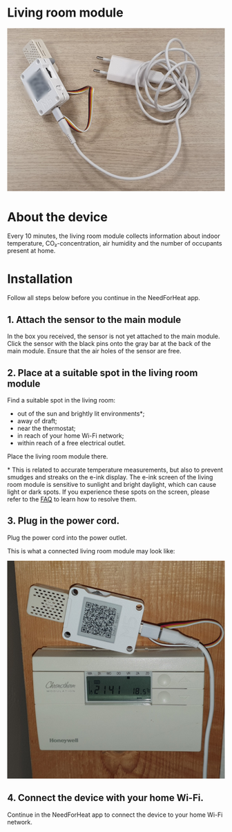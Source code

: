# Living room module

![device](../assets/device.jpg)

# About the device

Every 10 minutes, the living room module collects information about indoor temperature, CO₂-concentration, air humidity and the number of occupants present at home.
        
# Installation

Follow all steps below before you continue in the NeedForHeat app.
## 1. Attach the sensor to the main module

In the box you received, the sensor is not yet attached to the main module. Click the sensor with the black pins onto the gray bar at the back of the main module. Ensure that the air holes of the sensor are free.

## 2. Place at a suitable spot in the living room module

Find a suitable spot in the living room:

- out of the sun and brightly lit environments\*;
- away of draft;
- near the thermostat;
- in reach of your home Wi-Fi network;
- within reach of a free electrical outlet.

Place the living room module there.

\* This is related to accurate temperature measurements, but also to prevent smudges and streaks on the e-ink display. The e-ink screen of the living room module is sensitive to sunlight and bright daylight, which can cause light or dark spots. If you experience these spots on the screen, please refer to the [FAQ](../../faq/) to learn how to resolve them.

## 3. Plug in the power cord.

Plug the power cord into the power outlet.

This is what a connected living room module may look like:

![living room module connected](../assets/device-installed.jpg)

## 4. Connect the device with your home Wi-Fi.

Continue in the NeedForHeat app to connect the device to your home Wi-Fi network.